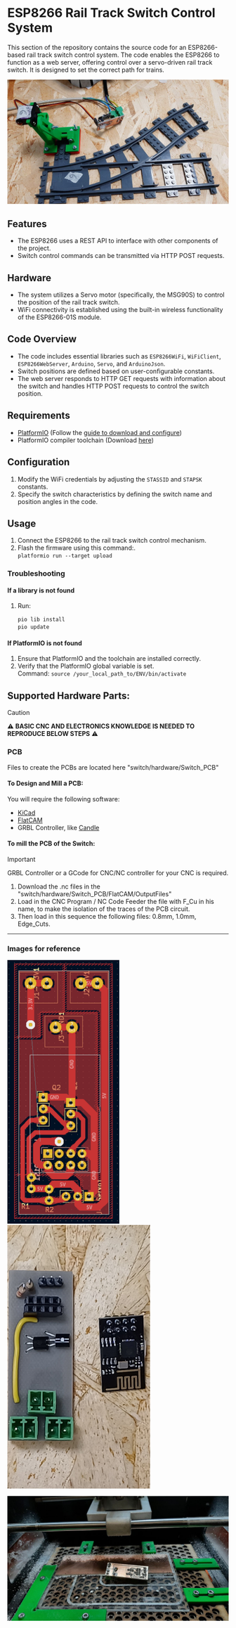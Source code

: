 # ESP8266 Rail Track Switch Control System

This section of the repository contains the source code for an ESP8266-based rail track switch control system. The code enables the ESP8266 to function as a web server, offering control over a servo-driven rail track switch. It is designed to set the correct path for trains.

![Switch Image](../imgs/switch.jpg)

## Features
- The ESP8266 uses a REST API to interface with other components of the project.
- Switch control commands can be transmitted via HTTP POST requests.

## Hardware
- The system utilizes a Servo motor (specifically, the MSG90S) to control the position of the rail track switch.
- WiFi connectivity is established using the built-in wireless functionality of the ESP8266-01S module.

## Code Overview
- The code includes essential libraries such as `ESP8266WiFi`, `WiFiClient`, `ESP8266WebServer`, `Arduino`, `Servo`, and `ArduinoJson`.
- Switch positions are defined based on user-configurable constants.
- The web server responds to HTTP GET requests with information about the switch and handles HTTP POST requests to control the switch position.

## Requirements 
- [PlatformIO](https://platformio.org/platformio-ide) (Follow the [guide to download and configure](https://docs.platformio.org/en/latest/core/installation/index.html))
- PlatformIO compiler toolchain (Download [here](https://registry.platformio.org/platforms/platformio/espressif8266/installation))

## Configuration
1. Modify the WiFi credentials by adjusting the `STASSID` and `STAPSK` constants.
2. Specify the switch characteristics by defining the switch name and position angles in the code.

## Usage
1. Connect the ESP8266 to the rail track switch control mechanism.
2. Flash the firmware using this command:.  
   `platformio run --target upload`

### Troubleshooting
#### If a library is not found
1. Run:  
    ```bash
    pio lib install
    pio update
    ```
#### If PlatformIO is not found
1. Ensure that PlatformIO and the toolchain are installed correctly.
2. Verify that the PlatformIO global variable is set.  
   Command: `source /your_local_path_to/ENV/bin/activate`

## Supported Hardware Parts:
>[!CAUTION]
>⚠️ **BASIC CNC AND ELECTRONICS KNOWLEDGE IS NEEDED TO REPRODUCE BELOW STEPS** ⚠️
### PCB
Files to create the PCBs are located here "switch/hardware/Switch_PCB"
#### To Design and Mill a PCB:
You will require the following software:
- [KiCad](https://www.kicad.org/)
- [FlatCAM](http://flatcam.org/)
- GRBL Controller, like [Candle](https://github.com/Denvi/Candle)

#### To mill the PCB of the Switch:
>[!IMPORTANT]
>GRBL Controller or a GCode for CNC/NC controller for your CNC is required.
1. Download the .nc files in the "switch/hardware/Switch_PCB/FlatCAM/OutputFiles"
2. Load in the CNC Program / NC Code Feeder the file with F_Cu in his name, to make the isolation of the traces of the PCB circuit.
3. Then load in this sequence the following files: 0.8mm, 1.0mm, Edge_Cuts.

___
### Images for reference

<p float="left">
   <img src="../imgs/switch_KiCAD_pcb.png" height="600" />
   <img src="../imgs/switch_board.jpg" height="600" />
</p>

![Switch PCB inside CNC](../imgs/switch_pcb_inside_CNC.jpg)


